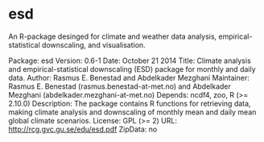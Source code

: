 esd
===

An R-package desinged for climate and weather data analysis, empirical-statistical downscaling, and visualisation.

Package: esd
Version: 0.6-1
Date: October 21 2014
Title: Climate analysis and empirical-statistical downscaling (ESD) package for monthly and daily data.
Author: Rasmus E. Benestad and Abdelkader Mezghani
Maintainer: Rasmus E. Benestad (rasmus.benestad-at-met.no) and Abdelkader Mezghani (abdelkader.mezghani-at-met.no)
Depends: ncdf4, zoo, R (>= 2.10.0)
Description: The package contains R functions for retrieving data, making climate analysis and downscaling of monthly mean and daily mean global climate scenarios.
License: GPL (>= 2)
URL: http://rcg.gvc.gu.se/edu/esd.pdf
ZipData: no 
